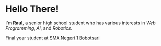 # Hello There!

I'm **Raul**, a senior high school student who has various interests in _Web Programming_, _AI_, and _Robotics_.

Final year student at [SMA Negeri 1 Bobotsari](http://sman1bobotsari.sch.id)
